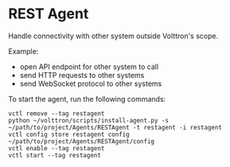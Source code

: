 # REST Agent

Handle connectivity with other system outside Volttron's scope.

Example:
- open API endpoint for other system to call
- send HTTP requests to other systems
- send WebSocket protocol to other systems

To start the agent, run the following commands:
```
vctl remove --tag restagent
python ~/volttron/scripts/install-agent.py -s ~/path/to/project/Agents/RESTAgent -t restagent -i restagent
vctl config store restagent config ~/path/to/project/Agents/RESTAgent/config
vctl enable --tag restagent
vctl start --tag restagent
```
